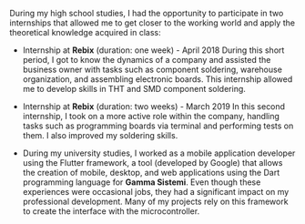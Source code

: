 During my high school studies, I had the opportunity to participate in two internships that allowed me to get closer to the working world and apply the theoretical knowledge acquired in class:

- Internship at <strong>Rebix</strong> (duration: one week) - April 2018
During this short period, I got to know the dynamics of a company and assisted the business owner with tasks such as component soldering, warehouse organization, and assembling electronic boards. This internship allowed me to develop skills in THT and SMD component soldering.

- Internship at <strong>Rebix</strong> (duration: two weeks) - March 2019
In this second internship, I took on a more active role within the company, handling tasks such as programming boards via terminal and performing tests on them. I also improved my soldering skills.

- During my university studies, I worked as a mobile application developer using the Flutter framework, a tool (developed by Google) that allows the creation of mobile, desktop, and web applications using the Dart programming language for <strong>Gamma Sistemi</strong>.
Even though these experiences were occasional jobs, they had a significant impact on my professional development. Many of my projects rely on this framework to create the interface with the microcontroller.